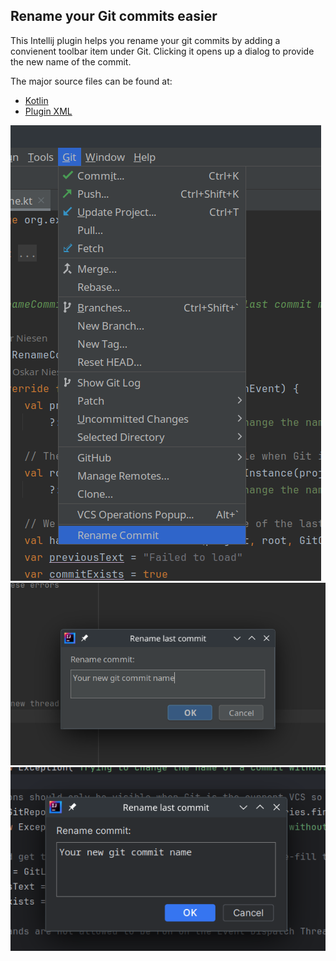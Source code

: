 ## Rename your Git commits easier

This Intellij plugin helps you rename your git commits by adding a convienent toolbar item under Git.
Clicking it opens up a dialog to provide the new name of the commit.

The major source files can be found at:
* [Kotlin](https://github.com/tuvus/IntellijGitRenameCommitPlugin/blob/main/src/main/kotlin/org/example/gitcommitrename/CommitRename.kt)
* [Plugin XML](https://github.com/tuvus/IntellijGitRenameCommitPlugin/blob/main/src/main/resources/META-INF/plugin.xml)

![Commit toolbar item](Gitcommitrename.png)
![Commit dialog](Gitcommitrename2.png)
![Commit dialog new UI](Gitcommitrename3.png)
